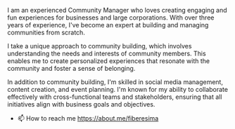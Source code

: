 I am an experienced Community Manager who loves creating engaging and fun experiences for businesses and large corporations. With over three years of experience, I've become an expert at building and managing communities from scratch.


I take a unique approach to community building, which involves understanding the needs and interests of community members. This enables me to create personalized experiences that resonate with the community and foster a sense of belonging.

In addition to community building, I'm skilled in social media management, content creation, and event planning. I'm known for my ability to collaborate effectively with cross-functional teams and stakeholders, ensuring that all initiatives align with business goals and objectives.

- 📫 How to reach me https://about.me/fiberesima

<!---
F-ibi/F-ibi is a ✨ special ✨ repository because its `README.md` (this file) appears on your GitHub profile.
You can click the Preview link to take a look at your changes.
--->
